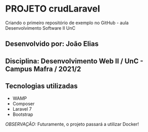 #  **PROJETO crudLaravel**
Criando o primeiro repositório de exemplo no GitHub - aula Desenvolvimento Software II UnC

## **Desenvolvido por:** João Elias
## **Disciplina:** Desenvolvimento Web II / UnC - Campus Mafra / 2021/2

## **Tecnologias utilizadas**
* WAMP
* Composer
* Laravel 7
* Bootstrap

_OBSERVAÇÃO:_ Futuramente, o projeto passará a utilizar Docker!
